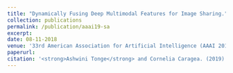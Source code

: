 ```yaml
---
title: "Dynamically Fusing Deep Multimodal Features for Image Sharing."
collection: publications
permalink: /publication/aaai19-sa
excerpt: 
date: 08-11-2018
venue: '33rd American Association for Artificial Intelligence (AAAI 2019), Honolulu, Hawaii, USA.'
paperurl: 
citation: '<strong>Ashwini Tonge</strong> and Cornelia Caragea. (2019). &quot;Dynamically Fusing Deep Multimodal Features for Image Sharing.&quot; <i>In Proceedings of the 30th American Association for Artificial Intelligence (AAAI 2016), Student Abstract and Poster Program, USA, 2016. Selected as a *finalist* in SA-16. </i>.'
---
```

